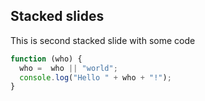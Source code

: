 ## Stacked slides

This is second stacked slide with some code

```js
function (who) {
  who =  who || "world";
  console.log("Hello " + who + "!");
}
```
